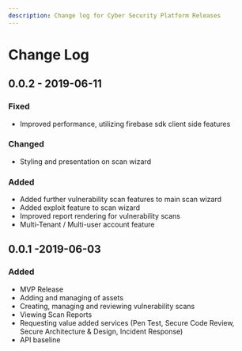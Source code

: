 ```yaml
---
description: Change log for Cyber Security Platform Releases
---
```


# Change Log

## 0.0.2 - 2019-06-11

### Fixed

* Improved performance, utilizing firebase sdk client side features

### Changed

* Styling and presentation on scan wizard

### **Added**

* Added further vulnerability scan features to main scan wizard
* Added exploit feature to scan wizard
* Improved report rendering for vulnerability scans
* Multi-Tenant / Multi-user account feature 

## 0.0.1 -2019-06-03

### Added

* MVP Release
* Adding and managing of assets
* Creating, managing and reviewing vulnerability scans
* Viewing Scan Reports 
* Requesting value added services  \(Pen Test, Secure Code Review, Secure Architecture & Design, Incident Response\)
* API  baseline 



